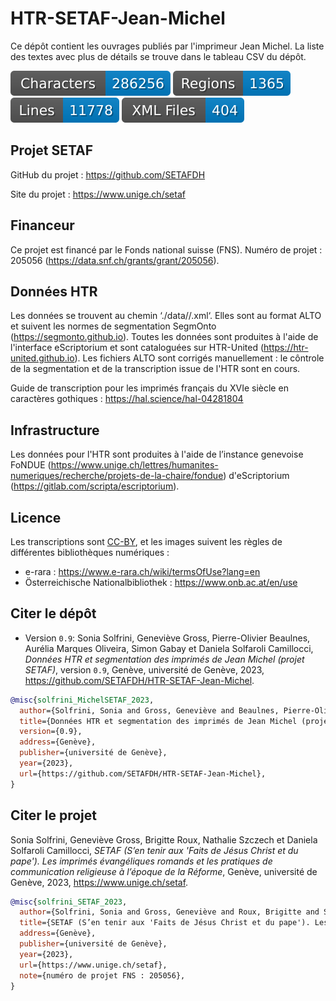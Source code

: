 # HTR-SETAF-Jean-Michel

Ce dépôt contient les ouvrages publiés par l'imprimeur Jean Michel. La liste des textes avec plus de détails se trouve dans le tableau CSV du dépôt.

![characters badge](badges/characters.svg) ![regions badge](badges/regions.svg) ![lines badge](badges/lines.svg) ![files badge](badges/files.svg)


## Projet SETAF

GitHub du projet : https://github.com/SETAFDH 

Site du projet : https://www.unige.ch/setaf


## Financeur

Ce projet est financé par le Fonds national suisse (FNS). Numéro de projet : 205056 (https://data.snf.ch/grants/grant/205056).


## Données HTR

Les données se trouvent au chemin ‘./data//.xml‘. Elles sont au format ALTO et suivent les normes de segmentation SegmOnto (https://segmonto.github.io). Toutes les données sont produites à l'aide de l'interface eScriptorium et sont cataloguées sur HTR-United (https://htr-united.github.io). Les fichiers ALTO sont corrigés manuellement : le côntrole de la segmentation et de la transcription issue de l'HTR sont en cours.

Guide de transcription pour les imprimés français du XVIe siècle en caractères gothiques : https://hal.science/hal-04281804


## Infrastructure

Les données pour l'HTR sont produites à l'aide de l’instance genevoise FoNDUE (https://www.unige.ch/lettres/humanites-numeriques/recherche/projets-de-la-chaire/fondue) d'eScriptorium (https://gitlab.com/scripta/escriptorium).


## Licence

Les transcriptions sont [CC-BY](https://creativecommons.org/licenses/by/4.0), et les images suivent les règles de différentes bibliothèques numériques :
- e-rara : https://www.e-rara.ch/wiki/termsOfUse?lang=en
- Österreichische Nationalbibliothek : https://www.onb.ac.at/en/use


## Citer le dépôt

- Version `0.9`: Sonia Solfrini, Geneviève Gross, Pierre-Olivier Beaulnes, Aurélia Marques Oliveira, Simon Gabay et Daniela Solfaroli Camillocci, _Données HTR et segmentation des imprimés de Jean Michel (projet SETAF)_, version `0.9`, Genève, université de Genève, 2023, https://github.com/SETAFDH/HTR-SETAF-Jean-Michel.

```bibtex
@misc{solfrini_MichelSETAF_2023,
  author={Solfrini, Sonia and Gross, Geneviève and Beaulnes, Pierre-Olivier and Marques Oliveira, Aurélia, and Gabay, Simon and Solfaroli Camillocci, Daniela},
  title={Données HTR et segmentation des imprimés de Jean Michel (projet SETAF)},
  version={0.9},
  address={Genève},
  publisher={université de Genève},
  year={2023},
  url={https://github.com/SETAFDH/HTR-SETAF-Jean-Michel},
}
```

## Citer le projet

Sonia Solfrini, Geneviève Gross, Brigitte Roux, Nathalie Szczech et Daniela Solfaroli Camillocci, _SETAF (S’en tenir aux 'Faits de Jésus Christ et du pape'). Les imprimés évangéliques romands et les pratiques de communication religieuse à l’époque de la Réforme_, Genève, université de Genève, 2023, https://www.unige.ch/setaf.

```bibtex
@misc{solfrini_SETAF_2023,
  author={Solfrini, Sonia and Gross, Geneviève and Roux, Brigitte and Szczech, Nathalie and Solfaroli Camillocci, Daniela},
  title={SETAF (S’en tenir aux 'Faits de Jésus Christ et du pape'). Les imprimés évangéliques romands et les pratiques de communication religieuse à l’époque de la Réforme},
  address={Genève},
  publisher={université de Genève},
  year={2023},
  url={https://www.unige.ch/setaf},
  note={numéro de projet FNS : 205056},
}
```
